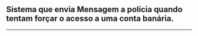 ## Sistema que envia Mensagem a polícia quando tentam forçar o acesso a uma conta banária.
------------------------------------------------------------------------------------------


